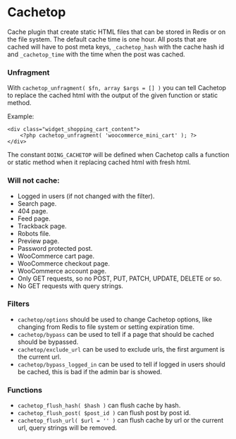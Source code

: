 # Cachetop

Cache plugin that create static HTML files that can be stored in Redis or on the file system. The default cache time is one hour. All posts that are cached will have to post meta keys, `_cachetop_hash` with the cache hash id and `_cachetop_time` with the time when the post was cached.

### Unfragment

With `cachetop_unfragment( $fn, array $args = [] )` you can tell Cachetop to replace the cached html with the output of the given function or static method.

Example:

```
<div class="widget_shopping_cart_content">
    <?php cachetop_unfragment( 'woocommerce_mini_cart' ); ?>
</div>
```

The constant `DOING_CACHETOP` will be defined when Cachetop calls a function or static method when it replacing cached html with fresh html.

### Will not cache:

- Logged in users (if not changed with the filter).
- Search page.
- 404 page.
- Feed page.
- Trackback page.
- Robots file.
- Preview page.
- Password protected post.
- WooCommerce cart page.
- WooCommerce checkout page.
- WooCommerce account page.
- Only GET requests, so no POST, PUT, PATCH, UPDATE, DELETE or so.
- No GET requests with query strings.

### Filters

- `cachetop/options` should be used to change Cachetop options, like changing from Redis to file system or setting expiration time.
- `cachetop/bypass` can be used to tell if a page that should be cached should be bypassed.
- `cachetop/exclude_url` can be used to exclude urls, the first argument is the current url.
- `cachetop/bypass_logged_in` can be used to tell if logged in users should be cached, this is bad if the admin bar is showed.

### Functions

- `cachetop_flush_hash( $hash )` can flush cache by hash.
- `cachetop_flush_post( $post_id )` can flush post by post id.
- `cachetop_flush_url( $url = '' )` can flush cache by url or the current url, query strings will be removed.
